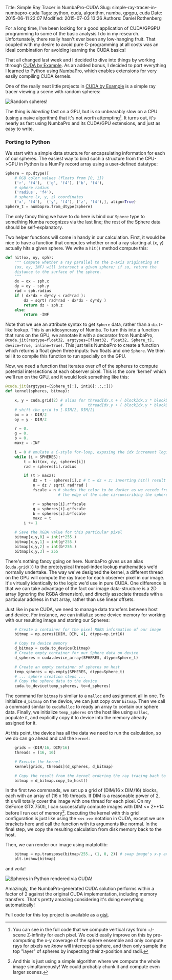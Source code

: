 Title: Simple Ray Tracer in NumbaPro-CUDA
Slug: simple-ray-tracer-in-numbapro-cuda
Tags: python, cuda, algorithm, numba, gpgpu, cuda
Date: 2015-06-11 22:07
Modified: 2015-07-03 13:26
Authors: Daniel Rothenberg

For a long time, I've been looking for a good application of CUDA/GPGPU programming to some of the basic analysis I do in my research. Unfortunately, there really hasn't ever been any low-hanging fruit. That coupled with my desire to avoid pure C-programming at all costs was an ideal combination for avoiding learning the CUDA basics!

That all changed last week and I decided to dive into things by working through [CUDA by Example]. As an added bonus, I decided to port everything I learned to Python using [NumbaPro](http://docs.continuum.io/numbapro/), which enables extensions for very easily compiling CUDA kernels.

One of the really neat little projects in [CUDA by Example] is a simple ray tracer viewing a scene with random spheres:

![Random spheres!]({static}/images/2015/06/ray_C.png)

The thing is *bleeding* fast on a GPU, but is so unbearably slow on a CPU (using a naive algorithm) that it's not worth attempting[^1]. It turns out, it's nearly as fast using NumbaPro and its CUDA/GPU extensions, and just as easy to write.

### Porting to Python

We start with a simple data structure for encapsulating information for each of our spheres. The easiest way to bind such a structure from the CPU->GPU in Python is a NumPy record array using a user-defined datatype:

``` python
Sphere = np.dtype([
    # RGB color values (floats from [0, 1])
    ('r', 'f4'),  ('g', 'f4'), ('b', 'f4'),
    # sphere radius
    ('radius', 'f4'),
    # sphere (x, y, z) coordinates
    ('x', 'f4'),  ('y', 'f4'), ('z', 'f4'),], align=True)
Sphere_t = numbapro.from_dtype(Sphere)
```

The only fancy thing we have to do here is bind our `Sphere` type to something Numba recognizes via the last line; the rest of the Sphere data should be self-explanatory.

Two helper functions will come in handy in our calculation. First, it would be nice to have a function that computes whether or not a ray starting at (x, y) actually hits a given sphere. We write a `hit()` method compute this:

``` python
def hit(ox, oy, sph):
    """ Compute whether a ray parallel to the z-axis originating at
    (ox, oy, INF) will intersect a given sphere; if so, return the
    distance to the surface of the sphere.
    """
    dx = ox - sph.x
    dy = oy - sph.y
    rad = sph.radius
    if ( dx*dx + dy*dy < rad*rad ):
        dz = sqrt( rad*rad - dx*dx - dy*dy )
        return dz + sph.z
    else:
        return -INF
```

Note that we use an attribute syntax to get `Sphere` data, rather than a `dict`-like lookup. This is an idiosyncrasy of Numba. To turn this into a function that runs on the GPU, we annotate it with a decorator from NumbaPro, `@cuda.jit(restype=float32, argtypes=[float32, float32, Sphere_t], device=True, inline=True)`. This just tells NumbaPro to create a function which returns a float given three inputs: two floats and one `Sphere`. We then tell it to compile this function to run specially on the GPU.

Now, we need a function that iterates over *all* of the spheres to compute potential intersections at each observer pixel. This is the core 'kernel' which we'll run on the GPU, and it would look something like this:

``` python
@cuda.jit(argtypes=(Sphere_t[:], int16[:,:,:]))
def kernel(spheres, bitmap):

    x, y = cuda.grid(2) # alias for threadIdx.x + ( blockIdx.x * blockDim.x ),
                        #           threadIdx.y + ( blockIdx.y * blockDim.y )
    # shift the grid to [-DIM/2, DIM/2]
    ox = x - DIM/2
    oy = y - DIM/2

    r = 0.
    g = 0.
    b = 0.
    maxz = -INF

    i = 0 # emulate a C-style for-loop, exposing the idx increment logic
    while (i < SPHERES):
        t = hit(ox, oy, spheres[i])
        rad = spheres[i].radius

        if (t > maxz):
            dz = t - spheres[i].z # t = dz + z; inverting hit() result
            n = dz / sqrt( rad*rad )
            fscale = n # shades the color to be darker as we recede from
                       # the edge of the cube circumscribing the sphere

            r = spheres[i].r*fscale
            g = spheres[i].g*fscale
            b = spheres[i].b*fscale
            maxz = t
        i += 1

    # Save the RGBA value for this particular pixel
    bitmap[x,y,0] = int(r*255.)
    bitmap[x,y,1] = int(g*255.)
    bitmap[x,y,2] = int(b*255.)
    bitmap[x,y,3] = 255
```

There's nothing fancy going on here. NumbaPro gives us an alias (`cuda.grid()`) to the prototypical thread-index lookup mathematics we'd normally undertake. The way we've designed the kernel, a different thread on the GPU will compute the ray trace for each observer pixel in our image. It's virtually identically to the logic we'd use in pure CUDA. One difference is that we can take advantage of the fact our image data-structure is a 2D array (ignoring the RGBA dimension), and directly associate threads with a particular address in that array, rather than use linear offsets.

Just like in pure CUDA, we need to manage data transfers between host and device. For instance, we can initialize some device memory for working with our resulting image and storing our Spheres:

``` python
    # Create a container for the pixel RGBA information of our image
    bitmap = np.zeros([DIM, DIM, 4], dtype=np.int16)

    # Copy to device memory
    d_bitmap = cuda.to_device(bitmap)
    # Create empty container for our Sphere data on device
    d_spheres = cuda.device_array(SPHERES, dtype=Sphere_t)

    # Create an empty container of spheres on host
    temp_spheres = np.empty(SPHERES, dtype=Sphere_t)
    # ... sphere creation steps ...
    # Copy the sphere data to the device
    cuda.to_device(temp_spheres, to=d_spheres)
```

The command for `bitmap` is similar to a `malloc` and assignment all in one. To initialize `d_bitmap` on the device, we can just copy over `bitmap`. Then we call a command similar to `cudaMalloc` to ready an array to contain our sphere data. Finally, we initialize `temp_spheres` on the host like using `malloc`,  populate it, and explicitly copy it to device into the memory already assigned for it.

At this point, the device has all the data we need to run the calculation, so we do can go ahead and call the `kernel`:

``` python
    grids = (DIM/16, DIM/16)
    threads = (16, 16)

    # Execute the kernel
    kernel[grids, threads](d_spheres, d_bitmap)

    # Copy the result from the kernel ordering the ray tracing back to host
    bitmap = d_bitmap.copy_to_host()
```

In the first two commands, we set up a grid of (DIM/16 x DIM/16) blocks, each with an array of (16 x 16) threads. If DIM is a reasonable power of 2, this will totally cover the image with one thread for each pixel. On my GeForce GTX 750ti, I can successfully compute images with DIM <= 2**14 before I run out of memory[^2]. Executing the kernel with this grid configuration is just like using the `<<< >>>` notation in CUDA, except we use brackets here and call the function with its arguments like normal. In the final step, we copy the resulting calculation from disk memory back to the host.

Then, we can render our image using matplotlib:

``` python
    bitmap = np.transpose(bitmap/255., (1, 0, 2)) # swap image's x-y axes
    plt.imshow(bitmap)
```

and voila!

![Spheres in Python rendered via CUDA!]({static}/images/2015/06/ray_py-1.png)

Amazingly, the NumbaPro-generated CUDA solution performs within a factor of 2 against the original CUDA implementation, including memory transfers. That's pretty amazing considering it's doing everything automatically!

Full code for this toy project is available as a [gist](https://gist.github.com/darothen/f53bb3e40edbceb38904).

<!--Footnotes-->
[^1]: You can see in the full code that we compute vertical rays from +/- scene Z-infinity for each pixel. We could easily improve on this by pre-computing the x-y coverage of the sphere ensemble and only compute rays for pixels we *know* will intercept a sphere, and then only sample the top "layer" of spheres by inspecting their z-position and radii.
[^2]: And this is just using a simple algorithm where we compute the whole image simultaneously! We could probably chunk it and compute even larger scenes.

<!--Bookmarks-->
[CUDA by Example]: http://www.amazon.com/CUDA-Example-Introduction-General-Purpose-Programming/dp/0131387685
